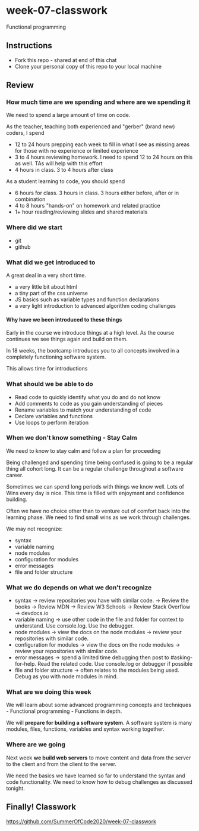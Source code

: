 # week-07-classwork

Functional programming

## Instructions

- Fork this repo - shared at end of this chat
- Clone your personal copy of this repo to your local machine

## Review

### How much time are we spending and where are we spending it

We need to spend a large amount of time on code.

As the teacher, teaching both experienced and "gerber" (brand new) coders, I spend

- 12 to 24 hours prepping each week to fill in what I see as missing areas for those with no experience or limited experience
- 3 to 4 hours reviewing homework. I need to spend 12 to 24 hours on this as well. TAs will help with this effort
- 4 hours in class. 3 to 4 hours after class

As a student learning to code, you should spend

- 6 hours for class. 3 hours in class. 3 hours either before, after or in combination
- 4 to 8 hours "hands-on" on homework and related practice
- 1+ hour reading/reviewing slides and shared materials

### Where did we start

- git
- github

### What did we get introduced to

A great deal in a very short time.

- a very little bit about html
- a tiny part of the css universe
- JS basics such as variable types and function declarations
- a very light introduction to advanced algorithm coding challenges

#### Why have we been introduced to these things

Early in the course we introduce things at a high level. As the course continues we see things again and build on them.

In 18 weeks, the bootcamp introduces you to all concepts involved in a completely functioning software system.

This allows time for introductions

### What should we be able to do

- Read code to quickly identify what you do and do not know
- Add comments to code as you gain understanding of pieces
- Rename variables to match your understanding of code
- Declare variables and functions
- Use loops to perform iteration

### When we don't know something - Stay Calm

We need to know to stay calm and follow a plan for proceeding

Being challenged and spending time being confused is going to be a regular thing all cohort long. It can be a regular challenge throughout a software career.

Sometimes we can spend long periods with things we know well. Lots of Wins every day is nice. This time is filled with enjoyment and confidence building.

Often we have no choice other than to venture out of comfort back into the learning phase.  We need to find small wins as we work through challenges.

We may not recognize:

- syntax
- variable naming
- node modules
- configuration for modules
- error messages
- file and folder structure

### What we do depends on what we don't recognize

- syntax -> review repositories you have with similar code. -> Review the books -> Review MDN -> Review W3 Schools -> Review Stack Overflow -> devdocs.io
- variable naming -> use other code in the file and folder for context to understand. Use console.log. Use the debugger.
- node modules -> view the docs on the node modules -> review your repositories with similar code.
- configuration for modules -> view the docs on the node modules -> review your repositories with similar code.
- error messages -> spend a limited time debugging then post to #asking-for-help. Read the related code. Use console.log or debugger if possible
- file and folder structure -> often relates to the modules being used. Debug as you with node modules in mind.

### What are we doing this week

We will learn about some advanced programming concepts and techniques - Functional programming - Functions in depth.

We will **prepare for building a software system**. A software system is many modules, files, functions, variables and syntax working together.

### Where are we going

Next week **we build web servers** to move content and data from the server to the client and from the client to the server.

We need the basics we have learned so far to understand the syntax and code functionality. We need to know how to debug challenges as discussed tonight.

## Finally! Classwork

https://github.com/SummerOfCode2020/week-07-classwork